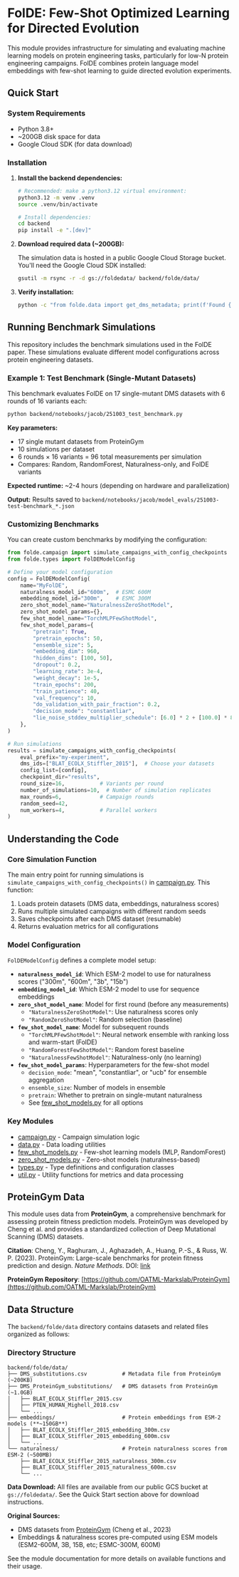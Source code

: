 # FolDE: Few-Shot Optimized Learning for Directed Evolution

This module provides infrastructure for simulating and evaluating machine learning models on protein engineering tasks, particularly for low-N protein engineering campaigns. FolDE combines protein language model embeddings with few-shot learning to guide directed evolution experiments.

## Quick Start

### System Requirements

- Python 3.8+
- ~200GB disk space for data
- Google Cloud SDK (for data download)

### Installation

1. **Install the backend dependencies:**
   ```bash
   # Recommended: make a python3.12 virtual environment:
   python3.12 -m venv .venv
   source .venv/bin/activate

   # Install dependencies:
   cd backend
   pip install -e ".[dev]"
   ```

2. **Download required data (~200GB):**

   The simulation data is hosted in a public Google Cloud Storage bucket. You'll need the Google Cloud SDK installed:

   ```bash
   gsutil -m rsync -r -d gs://foldedata/ backend/folde/data/
   ```

3. **Verify installation:**
   ```bash
   python -c "from folde.data import get_dms_metadata; print(f'Found {len(get_dms_metadata())} DMS datasets')"
   ```

## Running Benchmark Simulations

This repository includes the benchmark simulations used in the FolDE paper. These simulations evaluate different model configurations across protein engineering datasets.

### Example 1: Test Benchmark (Single-Mutant Datasets)

This benchmark evaluates FolDE on 17 single-mutant DMS datasets with 6 rounds of 16 variants each:

```bash
python backend/notebooks/jacob/251003_test_benchmark.py
```

**Key parameters:**
- 17 single mutant datasets from ProteinGym
- 10 simulations per dataset
- 6 rounds × 16 variants = 96 total measurements per simulation
- Compares: Random, RandomForest, Naturalness-only, and FolDE variants

**Expected runtime:** ~2-4 hours (depending on hardware and parallelization)

**Output:** Results saved to `backend/notebooks/jacob/model_evals/251003-test-benchmark_*.json`

### Customizing Benchmarks

You can create custom benchmarks by modifying the configuration:

```python
from folde.campaign import simulate_campaigns_with_config_checkpoints
from folde.types import FolDEModelConfig

# Define your model configuration
config = FolDEModelConfig(
    name="MyFolDE",
    naturalness_model_id="600m",  # ESMC 600M
    embedding_model_id="300m",    # ESMC 300M
    zero_shot_model_name="NaturalnessZeroShotModel",
    zero_shot_model_params={},
    few_shot_model_name="TorchMLPFewShotModel",
    few_shot_model_params={
        "pretrain": True,
        "pretrain_epochs": 50,
        "ensemble_size": 5,
        "embedding_dim": 960,
        "hidden_dims": [100, 50],
        "dropout": 0.2,
        "learning_rate": 3e-4,
        "weight_decay": 1e-5,
        "train_epochs": 200,
        "train_patience": 40,
        "val_frequency": 10,
        "do_validation_with_pair_fraction": 0.2,
        "decision_mode": "constantliar",
        "lie_noise_stddev_multiplier_schedule": [6.0] * 2 + [100.0] * 8,
    },
)

# Run simulations
results = simulate_campaigns_with_config_checkpoints(
    eval_prefix="my-experiment",
    dms_ids=["BLAT_ECOLX_Stiffler_2015"],  # Choose your datasets
    config_list=[config],
    checkpoint_dir="results",
    round_size=16,           # Variants per round
    number_of_simulations=10,  # Number of simulation replicates
    max_rounds=6,            # Campaign rounds
    random_seed=42,
    num_workers=4,           # Parallel workers
)
```

## Understanding the Code

### Core Simulation Function

The main entry point for running simulations is `simulate_campaigns_with_config_checkpoints()` in [campaign.py](backend/folde/campaign.py:613). This function:

1. Loads protein datasets (DMS data, embeddings, naturalness scores)
2. Runs multiple simulated campaigns with different random seeds
3. Saves checkpoints after each DMS dataset (resumable)
4. Returns evaluation metrics for all configurations

### Model Configuration

`FolDEModelConfig` defines a complete model setup:

- **`naturalness_model_id`**: Which ESM-2 model to use for naturalness scores ("300m", "600m", "3b", "15b")
- **`embedding_model_id`**: Which ESM-2 model to use for sequence embeddings
- **`zero_shot_model_name`**: Model for first round (before any measurements)
  - `"NaturalnessZeroShotModel"`: Use naturalness scores only
  - `"RandomZeroShotModel"`: Random selection (baseline)
- **`few_shot_model_name`**: Model for subsequent rounds
  - `"TorchMLPFewShotModel"`: Neural network ensemble with ranking loss and warm-start (FolDE)
  - `"RandomForestFewShotModel"`: Random forest baseline
  - `"NaturalnessFewShotModel"`: Naturalness-only (no learning)
- **`few_shot_model_params`**: Hyperparameters for the few-shot model
  - `decision_mode`: "mean", "constantliar", or "ucb" for ensemble aggregation
  - `ensemble_size`: Number of models in ensemble
  - `pretrain`: Whether to pretrain on single-mutant naturalness
  - See [few_shot_models.py](backend/folde/few_shot_models.py) for all options

### Key Modules

- [campaign.py](backend/folde/campaign.py) - Campaign simulation logic
- [data.py](backend/folde/data.py) - Data loading utilities
- [few_shot_models.py](backend/folde/few_shot_models.py) - Few-shot learning models (MLP, RandomForest)
- [zero_shot_models.py](backend/folde/zero_shot_models.py) - Zero-shot models (naturalness-based)
- [types.py](backend/folde/types.py) - Type definitions and configuration classes
- [util.py](backend/folde/util.py) - Utility functions for metrics and data processing

## ProteinGym Data

This module uses data from **ProteinGym**, a comprehensive benchmark for assessing protein fitness prediction models. ProteinGym was developed by Cheng et al. and provides a standardized collection of Deep Mutational Scanning (DMS) datasets.

**Citation**:
Cheng, Y., Raghuram, J., Aghazadeh, A., Huang, P.-S., & Russ, W. P. (2023). ProteinGym: Large-scale benchmarks for protein fitness prediction and design. *Nature Methods*.
DOI: [link](https://pubmed.ncbi.nlm.nih.gov/38106144/)

**ProteinGym Repository**:
[https://github.com/OATML-Markslab/ProteinGym](https://github.com/OATML-Markslab/ProteinGym)

## Data Structure

The `backend/folde/data` directory contains datasets and related files organized as follows:

### Directory Structure

```
backend/folde/data/
├── DMS_substitutions.csv           # Metadata file from ProteinGym (~200KB)
├── DMS_ProteinGym_substitutions/   # DMS datasets from ProteinGym (~1.0GB)
│   ├── BLAT_ECOLX_Stiffler_2015.csv
│   ├── PTEN_HUMAN_Mighell_2018.csv
│   └── ...
├── embeddings/                     # Protein embeddings from ESM-2 models (**~150GB**)
│   ├── BLAT_ECOLX_Stiffler_2015_embedding_300m.csv
│   ├── BLAT_ECOLX_Stiffler_2015_embedding_600m.csv
│   └── ...
└── naturalness/                    # Protein naturalness scores from ESM-2 (~500MB)
    ├── BLAT_ECOLX_Stiffler_2015_naturalness_300m.csv
    ├── BLAT_ECOLX_Stiffler_2015_naturalness_600m.csv
    └── ...
```

**Data Download:** All files are available from our public GCS bucket at `gs://foldedata/`. See the Quick Start section above for download instructions.

**Original Sources:**
- DMS datasets from [ProteinGym](https://proteingym.org/) (Cheng et al., 2023)
- Embeddings & naturalness scores pre-computed using ESM models (ESM2-600M, 3B, 15B, etc; ESMC-300M, 600M)

See the module documentation for more details on available functions and their usage.
